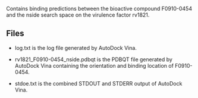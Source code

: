 Contains binding predictions between the bioactive compound F0910-0454 and the nside search space on the virulence factor rv1821.

## Files

- log.txt is the log file generated by AutoDock Vina.

- rv1821_F0910-0454_nside.pdbqt is the PDBQT file generated by AutoDock Vina containing the orientation and binding location of F0910-0454.

- stdoe.txt is the combined STDOUT and STDERR output of AutoDock Vina.

